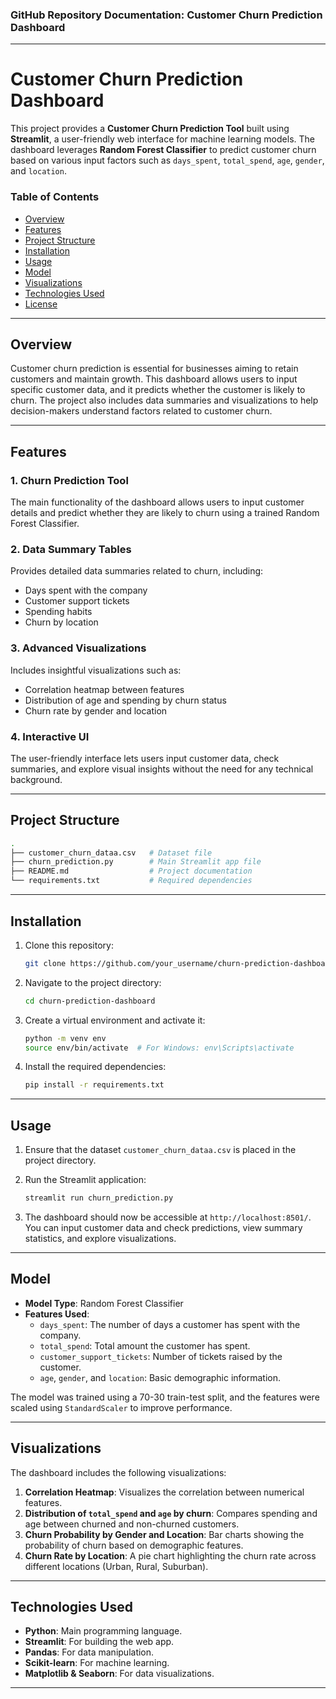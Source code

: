 ### GitHub Repository Documentation: Customer Churn Prediction Dashboard

---

# Customer Churn Prediction Dashboard

This project provides a **Customer Churn Prediction Tool** built using **Streamlit**, a user-friendly web interface for machine learning models. The dashboard leverages **Random Forest Classifier** to predict customer churn based on various input factors such as `days_spent`, `total_spend`, `age`, `gender`, and `location`.

### Table of Contents
- [Overview](#overview)
- [Features](#features)
- [Project Structure](#project-structure)
- [Installation](#installation)
- [Usage](#usage)
- [Model](#model)
- [Visualizations](#visualizations)
- [Technologies Used](#technologies-used)
- [License](#license)

---

## Overview

Customer churn prediction is essential for businesses aiming to retain customers and maintain growth. This dashboard allows users to input specific customer data, and it predicts whether the customer is likely to churn. The project also includes data summaries and visualizations to help decision-makers understand factors related to customer churn.

---

## Features

### 1. **Churn Prediction Tool**  
The main functionality of the dashboard allows users to input customer details and predict whether they are likely to churn using a trained Random Forest Classifier.

### 2. **Data Summary Tables**  
Provides detailed data summaries related to churn, including:
   - Days spent with the company
   - Customer support tickets
   - Spending habits
   - Churn by location

### 3. **Advanced Visualizations**  
Includes insightful visualizations such as:
   - Correlation heatmap between features
   - Distribution of age and spending by churn status
   - Churn rate by gender and location

### 4. **Interactive UI**  
The user-friendly interface lets users input customer data, check summaries, and explore visual insights without the need for any technical background.

---

## Project Structure

```bash
.
├── customer_churn_dataa.csv   # Dataset file
├── churn_prediction.py        # Main Streamlit app file
├── README.md                  # Project documentation
└── requirements.txt           # Required dependencies
```

---

## Installation

1. Clone this repository:

    ```bash
    git clone https://github.com/your_username/churn-prediction-dashboard.git
    ```

2. Navigate to the project directory:

    ```bash
    cd churn-prediction-dashboard
    ```

3. Create a virtual environment and activate it:

    ```bash
    python -m venv env
    source env/bin/activate  # For Windows: env\Scripts\activate
    ```

4. Install the required dependencies:

    ```bash
    pip install -r requirements.txt
    ```

---

## Usage

1. Ensure that the dataset `customer_churn_dataa.csv` is placed in the project directory.

2. Run the Streamlit application:

    ```bash
    streamlit run churn_prediction.py
    ```

3. The dashboard should now be accessible at `http://localhost:8501/`. You can input customer data and check predictions, view summary statistics, and explore visualizations.

---

## Model

- **Model Type**: Random Forest Classifier
- **Features Used**: 
   - `days_spent`: The number of days a customer has spent with the company.
   - `total_spend`: Total amount the customer has spent.
   - `customer_support_tickets`: Number of tickets raised by the customer.
   - `age`, `gender`, and `location`: Basic demographic information.

The model was trained using a 70-30 train-test split, and the features were scaled using `StandardScaler` to improve performance.

---

## Visualizations

The dashboard includes the following visualizations:

1. **Correlation Heatmap**: Visualizes the correlation between numerical features.
2. **Distribution of `total_spend` and `age` by churn**: Compares spending and age between churned and non-churned customers.
3. **Churn Probability by Gender and Location**: Bar charts showing the probability of churn based on demographic features.
4. **Churn Rate by Location**: A pie chart highlighting the churn rate across different locations (Urban, Rural, Suburban).

---

## Technologies Used

- **Python**: Main programming language.
- **Streamlit**: For building the web app.
- **Pandas**: For data manipulation.
- **Scikit-learn**: For machine learning.
- **Matplotlib & Seaborn**: For data visualizations.

---
